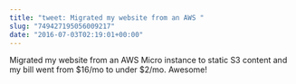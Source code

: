```yaml
---
title: "tweet: Migrated my website from an AWS "
slug: "749427195056009217"
date: "2016-07-03T02:19:01+00:00"
---
```

Migrated my website from an AWS Micro instance to static S3 content and my bill went from $16/mo to under $2/mo. Awesome!